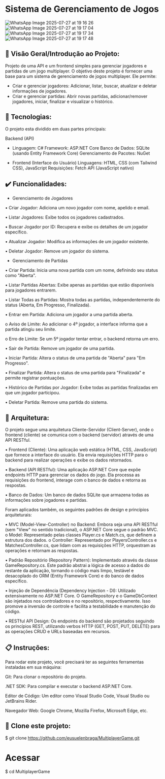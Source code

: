 # Sistema de Gerenciamento de Jogos

![WhatsApp Image 2025-07-27 at 19 16 26](https://github.com/user-attachments/assets/3a639f80-d996-4b40-a831-1dbcf317f791)
![WhatsApp Image 2025-07-27 at 19 17 04](https://github.com/user-attachments/assets/161f0976-b0b1-48cf-8b56-35475aee3dff)
![WhatsApp Image 2025-07-27 at 19 17 34](https://github.com/user-attachments/assets/7b91b454-1c96-428a-9184-a8c24e0cebca)
![WhatsApp Image 2025-07-27 at 19 17 48](https://github.com/user-attachments/assets/8fdd507f-2534-4ddc-8c45-8d68a775456e)

## 🏁 Visão Geral/Introdução ao Projeto:

Projeto de uma API e um frontend simples para gerenciar jogadores e partidas de um jogo multiplayer.
O objetivo deste projeto é fornecer uma base para um sistema de gerenciamento de jogos multiplayer. 
Ele permite:

- Criar e gerenciar jogadores: Adicionar, listar, buscar, atualizar e deletar informações de jogadores.
- Criar e gerenciar partidas: Abrir novas partidas, adicionar/remover jogadores, iniciar, finalizar e visualizar o histórico.

## 🚀 Tecnologias:

O projeto esta dividido em duas partes principais:

Backend (API)
- Linguagem: C#
Framework: ASP.NET Core
Banco de Dados: SQLite (usando Entity Framework Core)
Gerenciamento de Pacotes: NuGet

- Frontend (Interface do Usuário)
Linguagens: HTML, CSS (com Tailwind CSS), JavaScript
Requisições: Fetch API (JavaScript nativo)

## ✔️ Funcionalidades: 

- Gerenciamento de Jogadores
 
•	Criar Jogador: Adiciona um novo jogador com nome, apelido e email.

•	Listar Jogadores: Exibe todos os jogadores cadastrados.

•	Buscar Jogador por ID: Recupera e exibe os detalhes de um jogador específico.

•	Atualizar Jogador: Modifica as informações de um jogador existente.

•	Deletar Jogador: Remove um jogador do sistema.

- Gerenciamento de Partidas
  
•	Criar Partida: Inicia uma nova partida com um nome, definindo seu status como "Aberta".

•	Listar Partidas Abertas: Exibe apenas as partidas que estão disponíveis para jogadores entrarem.

•	Listar Todas as Partidas: Mostra todas as partidas, independentemente do status (Aberta, Em Progresso, Finalizada).

•	Entrar em Partida: Adiciona um jogador a uma partida aberta.

o	Aviso de Limite: Ao adicionar o 4º jogador, a interface informa que a partida atingiu seu limite.

o	Erro de Limite: Se um 5º jogador tentar entrar, o backend retorna um erro.

•	Sair de Partida: Remove um jogador de uma partida.

•	Iniciar Partida: Altera o status de uma partida de "Aberta" para "Em Progresso".

•	Finalizar Partida: Altera o status de uma partida para "Finalizada" e permite registrar pontuações.

•	Histórico de Partidas por Jogador: Exibe todas as partidas finalizadas em que um jogador participou.

•	Deletar Partida: Remove uma partida do sistema.

## 📁 Arquitetura:

O projeto segue uma arquitetura Cliente-Servidor (Client-Server), onde o frontend (cliente) se comunica com o backend (servidor) através de uma API RESTful.

•	Frontend (Cliente): Uma aplicação web estática (HTML, CSS, JavaScript) que fornece a interface do usuário. Ela envia requisições HTTP para o backend para realizar operações e exibe os dados retornados.

•	Backend (API RESTful): Uma aplicação ASP.NET Core que expõe endpoints HTTP para gerenciar os dados do jogo. Ela processa as requisições do frontend, interage com o banco de dados e retorna as respostas.

•	Banco de Dados: Um banco de dados SQLite que armazena todas as informações sobre jogadores e partidas.

Foram aplicados também,  os seguintes padrões de design e princípios arquiteturais:

•	MVC (Model-View-Controller) no Backend: Embora seja uma API RESTful (sem "View" no sentido tradicional), o ASP.NET Core segue o padrão MVC.
 o	Model: Representado pelas classes Player.cs e Match.cs, que definem a estrutura dos dados.
 o	Controller: Representado por PlayersController.cs e MatchesController.cs, que lidam com as requisições HTTP, orquestram as operações e retornam as respostas.
 
•	Padrão Repositório (Repository Pattern): Implementado através da classe GameRepository.cs. Este padrão abstrai a lógica de acesso a dados do restante da aplicação, tornando o código mais limpo, testável e desacoplado do ORM (Entity Framework Core) e do banco de dados específico.

•	Injeção de Dependência (Dependency Injection - DI): Utilizado extensivamente no ASP.NET Core. O GameRepository e o GameDbContext são injetados nos controladores e no repositório, respectivamente. Isso promove a inversão de controle e facilita a testabilidade e manutenção do código.

•	RESTful API Design: Os endpoints do backend são projetados seguindo os princípios REST, utilizando verbos HTTP (GET, POST, PUT, DELETE) para as operações CRUD e URLs baseadas em recursos.

## 📋 Instruções:

Para rodar este projeto, você precisará ter as seguintes ferramentas instaladas em sua máquina:

Git: Para clonar o repositório do projeto.

.NET SDK: Para compilar e executar o backend ASP.NET Core.

Editor de Código: Um editor como Visual Studio Code, Visual Studio ou JetBrains Rider.

Navegador Web: Google Chrome, Mozilla Firefox, Microsoft Edge, etc.

## 👯 Clone este projeto:

$ git clone https://github.com/eusuelenbraga/MultiplayerGame.git
# Acessar
$ cd MultiplayerGame








